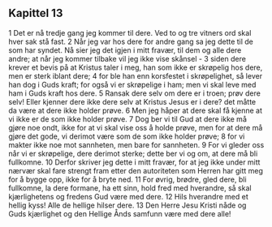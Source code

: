 ## Kapittel 13

1 Det er nå tredje gang jeg kommer til dere. Ved to og tre vitners ord skal hver sak stå fast.
2 Når jeg var hos dere for andre gang sa jeg dette til de som har syndet. Nå sier jeg det igjen i mitt fravær, til dem og alle dere andre; at når jeg kommer tilbake vil jeg ikke vise skånsel -
3 siden dere krever et bevis på at Kristus taler i meg, han som ikke er skrøpelig hos dere, men er sterk iblant dere;
4 for ble han enn korsfestet i skrøpelighet, så lever han dog i Guds kraft; for også vi er skrøpelige i ham; men vi skal leve med ham i Guds kraft hos dere.
5 Ransak dere selv om dere er i troen; prøv dere selv! Eller kjenner dere ikke dere selv at Kristus Jesus er i dere? det måtte da være at dere ikke holder prøve.
6 Men jeg håper at dere skal få kjenne at vi ikke er de som ikke holder prøve.
7 Dog ber vi til Gud at dere ikke må gjøre noe ondt, ikke for at vi skal vise oss å holde prøve, men for at dere må gjøre det gode, vi derimot være som de som ikke holder prøve;
8 for vi makter ikke noe mot sannheten, men bare for sannheten.
9 For vi gleder oss når vi er skrøpelige, dere derimot sterke; dette ber vi og om, at dere må bli fullkomne.
10 Derfor skriver jeg dette i mitt fravær, for at jeg ikke under mitt nærvær skal fare strengt fram etter den autoriteten som Herren har gitt meg for å bygge opp, ikke for å bryte ned.
11 For øvrig, brødre, gled dere, bli fullkomne, la dere formane, ha ett sinn, hold fred med hverandre, så skal kjærlighetens og fredens Gud være med dere.
12 Hils hverandre med et hellig kyss! Alle de hellige hilser dere.
13 Den Herre Jesu Kristi nåde og Guds kjærlighet og den Hellige Ånds samfunn være med dere alle!
